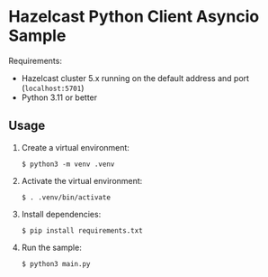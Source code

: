# Hazelcast Python Client Asyncio Sample

Requirements:

* Hazelcast cluster 5.x running on the default address and port (`localhost:5701`)
* Python 3.11 or better

## Usage

1. Create a virtual environment:
    ~~~
    $ python3 -m venv .venv
    ~~~
2. Activate the virtual environment:
    ~~~
    $ . .venv/bin/activate
    ~~~

3. Install dependencies:
    ~~~
    $ pip install requirements.txt
    ~~~

4. Run the sample:
    ~~~
    $ python3 main.py
    ~~~

    

